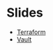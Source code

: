 # Slides

* [Terraform](https://pablo-ruth.github.io/slides/terraform_aws.html)
* [Vault](https://pablo-ruth.github.io/slides/vault.html)
